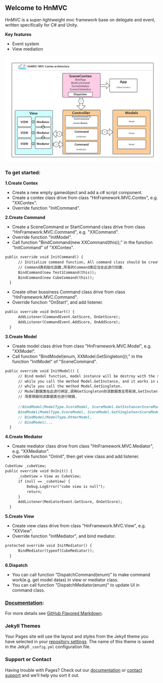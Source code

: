 ## Welcome to HnMVC

HnMVC is a super-lightweight mvc framework base on delegate and event, written specifically for C# and Unity.

**Key features**
- Event system
- View mediation

![image](https://github.com/2011fuzhou/HnMVC/blob/master/HnMVC.png)

### To get started:
 **1.Create Contex**
  - Create a new empty gameobject and add a c# script component.
  - Create a contex class drive from class "HnFramework.MVC.Contex", e.g. "XXContex".
  - Override function "InitCommand".
 
 **2.Create Command**
  - Create a SceneCommand or StartCommand class drive from class "HnFramework.MVC.Command", e.g. "XXCommand".
  - Override function "InitModel".
  - Call function "BindCommand(new XXCommand(this));" in the function "InitCommand" of "XXContex".
  ```markdown
  public override void InitCommand() {
        // Initialize command function, All command class should be create here.
        // Command类初始化函数,所有的Command类应当在此进行创建.
        BindCommand(new Test1Command(this));
        BindCommand(new CubeCommand(this));
    }
  ```
  - Create other bussiness Command class drive from class "HnFramework.MVC.Command".
  - Override function "OnStart", and add listener.
  ```markdown
  public override void OnStart() {
        AddListener(CommandEvent.GetScore, OnGetScore);
        AddListener(CommandEvent.AddScore, OnAddScore);
    }
  ```
  
 **3.Create Model**
  - Create model class drive from class "HnFramework.MVC.Model", e.g. "XXModel".
  - Call function "BindModel(enum, XXModel.GetSingleton<XXModel>());" in the function "InitModel" of "SceneCommand".
  ```markdown
  public override void InitModel() {
        // Bind model function, model instance will be destroy with the scene 
        // while you call the method Model.GetInstance, and it works in whole life time 
        // while you call the method Model.GetSingleton.
        // Model数据类在此进行绑定,调用GetSingleton则该数据类全局有效,GetInstance则只在当前场景有效,
        // 场景销毁则该数据类也进行销毁.

        //BindModel(ModelType.ScoreModel, ScoreModel.GetInstance<ScoreModel>());
        BindModel(ModelType.ScoreModel, ScoreModel.GetSingleton<ScoreModel>());
        // BindModel(ModelType.OtherModel,
        // BindModel(...
    }
  ```
  
 **4.Create Mediator**
  - Create mediator class drive from class "HnFramework.MVC.Mediator", e.g. "XXMediator".
  - Override function "OnInit", then get view class and add listener.
  ```markdown
  CubeView _cubeView;
  public override void OnInit() {
        _cubeView = View as CubeView;
        if (null == _cubeView) {
            Debug.LogError("cube view is null");
            return;
        }
        AddListener(MediatorEvent.GetScore, OnGetScore);
    }
  ```
  
 **5.Create View**
  - Create view class drive from class "HnFramework.MVC.View", e.g. "XXView".
  - Override function "InitMediator", and bind mediator.
  ```markdown
  protected override void InitMediator() {
        BindMediator(typeof(CubeMediator));
    }
  ```
  
  **6.Dispatch**
  - You can call function "DispatchCommand(enum)" to make command work(e.g. get model datas) in view or mediator class. 
  - You can call function "DispatchMediator(enum)" to update UI in command class.


###  [Documentation](http://baidu.com):

For more details see [GitHub Flavored Markdown](https://guides.github.com/features/mastering-markdown/).

### Jekyll Themes

Your Pages site will use the layout and styles from the Jekyll theme you have selected in your [repository settings](https://github.com/2011fuzhou/HnMVC/settings). The name of this theme is saved in the Jekyll `_config.yml` configuration file.

### Support or Contact

Having trouble with Pages? Check out our [documentation](https://help.github.com/categories/github-pages-basics/) or [contact support](https://github.com/contact) and we’ll help you sort it out.
